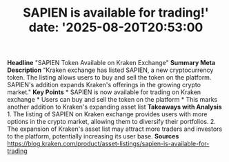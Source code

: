 ﻿---
title: "SAPIEN is available for trading!'
date: '2025-08-20T20:53:00"
category: "Markets"
summary: ""
slug: "sapien is available for trading"
source_urls:
  - "https://blog.kraken.com/product/asset-listings/sapien-is-available-for-trading"
seo:
  title: "SAPIEN is available for trading! | Hash n Hedge'
  description: '"
  keywords: ["news", "markets", "brief"]
---
**Headline** "SAPIEN Token Available on Kraken Exchange"  **Summary Meta Description** "Kraken exchange has listed SAPIEN, a new cryptocurrency token. The listing allows users to buy and sell the token on the platform. SAPIEN's addition expands Kraken's offerings in the growing crypto market."  **Key Points**  * SAPIEN is now available for trading on Kraken exchange * Users can buy and sell the token on the platform * This marks another addition to Kraken's expanding asset list  **Takeaways with Analysis**  1. The listing of SAPIEN on Kraken exchange provides users with more options in the crypto market, allowing them to diversify their portfolios. 2. The expansion of Kraken's asset list may attract more traders and investors to the platform, potentially increasing its user base.  **Sources** https://blog.kraken.com/product/asset-listings/sapien-is-available-for-trading 
